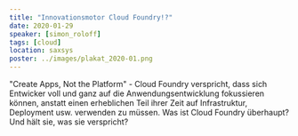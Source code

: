 ```yaml
---
title: "Innovationsmotor Cloud Foundry!?"
date: 2020-01-29
speaker: [simon_roloff]
tags: [cloud]
location: saxsys
poster: ../images/plakat_2020-01.png
---
```


"Create Apps, Not the Platform" - Cloud Foundry verspricht, dass sich Entwicker voll und ganz auf die
Anwendungsentwicklung fokussieren können, anstatt einen erheblichen Teil ihrer Zeit auf Infrastruktur, Deployment usw.
verwenden zu müssen. Was ist Cloud Foundry überhaupt? Und hält sie, was sie verspricht?
